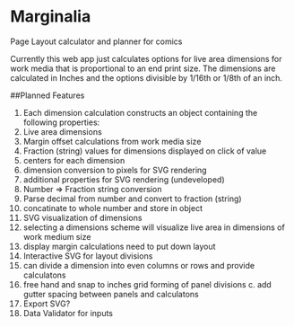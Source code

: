 # Marginalia
Page Layout calculator and planner for comics

Currently this web app just calculates options for live area dimensions for work media that is proportional to an end print size.
The dimensions are calculated in Inches and the options divisible by 1/16th or 1/8th of an inch.

##Planned Features

1. Each dimension calculation constructs an object containing the following properties:
  1. Live area dimensions
  2. Margin offset calculations from work media size
  3. Fraction (string) values for dimensions displayed on click of value
  4. centers for each dimension
  5. dimension conversion to pixels for SVG rendering
  6. additional properties for SVG rendering (undeveloped)
2. Number => Fraction string conversion
  1. Parse decimal from number and convert to fraction (string) 
  2. concatinate to whole number and store in object
3. SVG visualization of dimensions
  1. selecting a dimensions scheme will visualize live area in dimensions of work medium size
  2. display margin calculations need to put down layout
4. Interactive SVG for layout divisions
  1. can divide a dimension into even columns or rows and provide calculatons
  2. free hand and snap to inches grid forming of panel divisions
  c. add gutter spacing between panels and calculatons
5. Export SVG?
6. Data Validator for inputs
